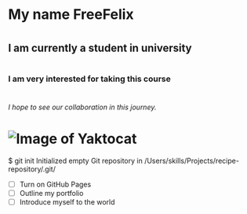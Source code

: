# <h1> My name FreeFelix</h1>
# <h2> I am currently a student in university</h2>
# <h3> I am very interested for taking this course</h3>
# <h4> </h4>
# <h5> </h5>
# <h6> I hope to see our collaboration in this journey.</h6>
# ![Image of Yaktocat](https://octodex.github.com/images/yaktocat.png)
$ git init
Initialized empty Git repository in /Users/skills/Projects/recipe-repository/.git/
- [ ] Turn on GitHub Pages
- [ ] Outline my portfolio
- [ ] Introduce myself to the world
